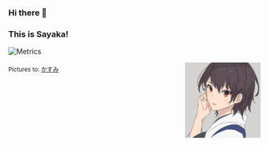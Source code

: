 ### Hi there 👋 
### This is Sayaka!

![Metrics](https://metrics.lecoq.io/sa-yaka?template=classic&languages=1&languages.limit=8&languages.threshold=0%25&languages.colors=github&languages.sections=most-used&languages.indepth=false&languages.analysis.timeout=15&languages.categories=markup%2C%20programming&languages.recent.categories=markup%2C%20programming&languages.recent.load=300&languages.recent.days=14&config.timezone=Asia%2FShanghai)


<img align="right" alt="img" src="https://github.com/sa-yaka/sa-yaka/blob/main/pictures.png" width="30%" height="auto" />







<sub>Pictures to: [かすみ](https://www.pixiv.net/artworks/92674856)
